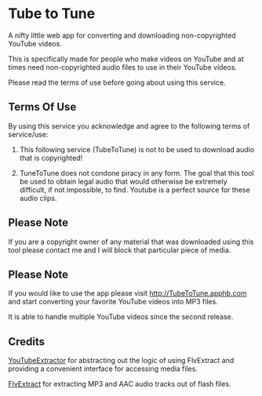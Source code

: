 # Tube to Tune
A nifty little web app for converting and downloading non-copyrighted YouTube videos. 

This is specifically made for people who make videos on YouTube and at times need non-copyrighted audio files to use in their YouTube videos. 

Please read the terms of use before going about using this service.

## Terms Of Use

By using this service you acknowledge and agree to the following terms of service/use:

1) This following service (TubeToTune) is not to be used to download audio that is copyrighted!

2) TuneToTune does not condone piracy in any form. The goal that this tool be used to obtain legal audio that would otherwise be extremely difficult, if not impossible, to find. Youtube is a perfect source for these audio clips. 

## Please Note

If you are a copyright owner of any material that was downloaded using this tool please contact me and I will block that particular piece of media.

## Please Note

If you would like to use the app please visit http://TubeToTune.apphb.com and start converting your favorite YouTube videos into MP3 files.

It is able to handle multiple YouTube videos since the second release.

## Credits

[YouTubeExtractor](https://github.com/flagbug/YoutubeExtractor) for abstracting out the logic of using FlvExtract and providing a convenient interface for accessing media files.

[FlvExtract](http://moitah.net/) for extracting MP3 and AAC audio tracks out of flash files.


